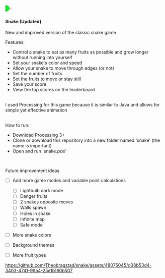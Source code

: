 <img src="/data/right.jpg" width="20px"/> 

#### Snake (Updated)

New and improved version of the classic snake game 
<br>

Features:
- Control a snake to eat as many fruits as possible and grow longer without running into yourself
- Set your snake's color and speed
- Allow your snake to move through edges (or not)
- Set the number of fruits
- Set the fruits to move or stay still
- Save your score
- View the top scores on the leaderboard
<br><br>

I used Processing for this game because it is similar to Java and allows for simple yet effective animation  
<br>

How to run:  
- Download Processing 3+
- Clone or download this repository into a new folder named 'snake' (the name is important)
- Open and run 'snake.pde'
<br>

Future improvement ideas    
- [ ] Add more game modes and variable point calculations
  - [ ] Lightbulb dark mode
  - [ ] Danger fruits
  - [ ] 2 snakes opposite moves
  - [ ] Walls spawn
  - [ ] Holes in snake
  - [ ] Infinite map
  - [ ] Safe mode
- [ ] More snake colors
- [ ] Background themes
- [ ] More fruit types


https://github.com/Theobragstad/snake/assets/48075045/d38b53d4-3403-4741-99a4-25e1b190b507

